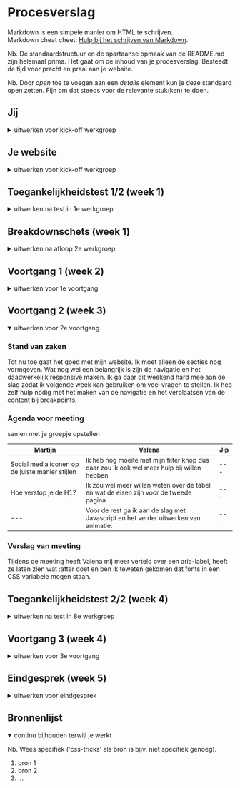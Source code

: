 # Procesverslag
Markdown is een simpele manier om HTML te schrijven.  
Markdown cheat cheet: [Hulp bij het schrijven van Markdown](https://github.com/adam-p/markdown-here/wiki/Markdown-Cheatsheet).

Nb. De standaardstructuur en de spartaanse opmaak van de README.md zijn helemaal prima. Het gaat om de inhoud van je procesverslag. Besteedt de tijd voor pracht en praal aan je website.

Nb. Door *open* toe te voegen aan een *details* element kun je deze standaard open zetten. Fijn om dat steeds voor de relevante stuk(ken) te doen.





## Jij

<details>
  <summary>uitwerken voor kick-off werkgroep</summary>

  ### Auteur:
  Martijn Kooijman

  #### Je startniveau:
  Rood

  #### Je focus:
  Responsiveness
 
</details>





## Je website

<details>
  <summary>uitwerken voor kick-off werkgroep</summary>

  ### Je opdracht:
  https://www.dunkin.nl/

  #### Screenshot(s) van de eerste pagina (small screen): 
  hier de naam van de pagina  
  <img src="readme-images/Dunkin1.png" width="375px" alt="omschrijving van de pagina">

  #### Screenshot(s) van de tweede pagina (small screen):
  hier de naam van de pagina  
  <img src="readme-images/Dunkin2.png" width="375px" alt="omschrijving van de pagina">
 
</details>



## Toegankelijkheidstest 1/2 (week 1)

<details>
  <summary>uitwerken na test in 1e werkgroep</summary>

  ### Bevindingen
  Lijst met je bevindingen die in de test naar voren kwamen:

  #### Screenreader
  Hier korte omschrijving (met indien nodig afbeeldingen)
  Ik ben met een screenreader door de website gegaan. Deze leest alle informatie voor. 


  #### Muis en Toetsenbord 
  


  #### Motoriek (shocks, elastiekjes)
  


  #### Visueel (brillen, contrast, kleurenblind, dark/light).
  Elke bril had zijn eigen unieke 'belemmering'. Hierdoor kreeg ik een indruk wat mensen met beperkt zicht ervaren als ze een website bezoeken.
  De eerste 
  

</details>



## Breakdownschets (week 1)

<details>
  <summary>uitwerken na afloop 2e werkgroep</summary>

  ### de hele pagina: 
  
  <img src="https://user-images.githubusercontent.com/118127943/203886476-e18aa12c-6652-4abe-b72e-325d0d80152c.png" width="375px" alt="breakdown van de hele pagina">
  <img src="https://user-images.githubusercontent.com/118127943/203886478-0cea0aab-11ea-478f-b5fd-5421f0a33c8b.png" width="375px" alt="breakdown van de hele pagina">
  <img src="https://user-images.githubusercontent.com/118127943/203886480-a1ee46c7-f7ee-4dd7-9dd3-7958bbd8c34f.png" width="375px" alt="breakdown van de hele pagina">
  <img src="https://user-images.githubusercontent.com/118127943/203886483-64efe994-4899-48ed-a4c5-eac636a25d8a.png" width="375px" alt="breakdown van de hele pagina">
  <img src="https://user-images.githubusercontent.com/118127943/203886487-bb86a87c-1f10-4a3d-8e3a-fac33abf367d.png" width="375px" alt="breakdown van de hele pagina">
  <img src="https://user-images.githubusercontent.com/118127943/203886488-18606721-89ee-4f5a-ab2b-73eb0ef3cc18.png" width="375px" alt="breakdown van de hele pagina">
  <img src="https://user-images.githubusercontent.com/118127943/203886490-e6e8dfc2-cda5-4021-bd44-864e9bfb1699.png" width="375px" alt="breakdown van de hele pagina">
  <img src="https://user-images.githubusercontent.com/118127943/203886473-c59f7f10-551e-497f-a0d8-b0937dcf4f6f.png" width="375px" alt="breakdown van de hele pagina">

  ### dynamisch deel (bijv menu): 
  <img src="https://user-images.githubusercontent.com/118127943/203887956-0940e2d8-cd3e-4711-b1d0-1cb144efffd5.png" width="375px" alt="breakdown van een dynamisch deel">
  
  ### wellicht nog een dynamisch deel (bijv filter): 
  <img src="readme-images/dummy-plaatje.jpg" width="375px" alt="breakdown van nog een dynamisch deel">

</details>





## Voortgang 1 (week 2)

<details>
  <summary>uitwerken voor 1e voortgang</summary>

  ### Stand van zaken
  Ik vind het lastig om met CSS grid te werken. Ik heb zelf veel ervaring met flex box en ik wil zelf ook veel leren over grid. Aankomend weekend ga ik een inhaalslag maken om mijn eerste pagina volledig vorm te geven met CSS.

  ### Agenda voor meeting
  samen met je groepje opstellen

  | Martijn        | Jip          | Valena   |
  | ---            | ---                | ---          |
  | HTML Structuur presenteren | Voortgang met teamgenoten bespreken             | Ik wil bespreken over de grid van dropdown menu    |
  | Werking CSS ´order´ laten zien    | Planning van afgelopen weken | feedback van mijn team |
  | Positioning van plaatjes        | Hoe zijn jullie gestart?                | Eventuele tips          |
  | Eventuele tips van groepsgenoten        |                 |           |


  ### Verslag van meeting
  Wij hebben elkaars werk bekeken en beoordeeld. Zelf moet ik nog veel werk verrichten in de CSS. Ik heb Valena geholpen met haar CSS omdat een carousel niet helemaal werkte. Verder heb ik Jip uitgelegd hoe je het beste kunt beginnen met de start van zijn website. Ik heb verteld dat hij het beste met de HTML structuur kan beginnen en daarna vormgeven. Ook heb ik toegelicht hoe CSS flex 'order' werkt

</details>





## Voortgang 2 (week 3)

<details open>
  <summary>uitwerken voor 2e voortgang</summary>

  ### Stand van zaken
  Tot nu toe gaat het goed met mijn website. Ik moet alleen de secties nog vormgeven. Wat nog wel een belangrijk is zijn de navigatie en het daadwerkelijk responsive maken. Ik ga daar dit weekend hard mee aan de slag zodat ik volgende week kan gebruiken om veel vragen te stellen. Ik heb zelf hulp nodig met het maken van de navigatie en het verplaatsen van de content bij breakpoints.


  ### Agenda voor meeting
  samen met je groepje opstellen

  | Martijn      | Valena         | Jip    |
  | ---            | ---                | --- |
  | Social media iconen op de juiste manier stijlen  | Ik heb nog moeite met mijn filter knop dus daar zou ik ook wel meer hulp bij willen hebben | --- |
  | Hoe verstop je de H1? | Ik zou wel meer willen weten over de tabel en wat de eisen zijn voor de tweede pagina | --- |
  | --- | Voor de rest ga ik aan de slag met Javascript en het verder uitwerken van animatie. | --- |

  ### Verslag van meeting
  Tijdens de meeting heeft Valena mij meer verteld over een aria-label, heeft ze laten zien wat :after doet en ben ik teweten gekomen dat fonts in een CSS variabele mogen staan.

</details>





## Toegankelijkheidstest 2/2 (week 4)

<details>
  <summary>uitwerken na test in 8e werkgroep</summary>

  ### Bevindingen
  Lijst met je bevindingen die in de test naar voren kwamen (geef ook aan wat er verbeterd is):

  #### Screenreader
  Hier korte omschrijving (met indien nodig afbeeldingen)

  Hier een omschrijving van hoe het opgelost kan worden (met indien nodig afbeeldingen)


  #### Muis en Toetsenbord 
  Hier korte omschrijving (met indien nodig afbeeldingen)

  Hier een omschrijving van hoe het opgelost kan worden (met indien nodig afbeeldingen)


  #### Motoriek (shocks, elastiekjes)
  Hier korte omschrijving (met indien nodig afbeeldingen)

  Hier een omschrijving van hoe het opgelost kan worden (met indien nodig afbeeldingen)


  #### Visueel (brillen, contrast, kleurenblind, dark/light). 
  Hier korte omschrijving (met indien nodig afbeeldingen)

  Hier een omschrijving van hoe het opgelost kan worden (met indien nodig afbeeldingen)

</details>





## Voortgang 3 (week 4)

<details>
  <summary>uitwerken voor 3e voortgang</summary>

  ### Stand van zaken
  hier dit ging goed & dit was lastig (neem ook screenshots op van delen van je website en code)


  ### Agenda voor meeting
  samen met je groepje opstellen

  | student 1      | student 2          | student 3    | student 4        |
  | ---            | ---                | ---          | ---              |
  | dit bespreken  | en dit             | en ik dit    | en dan ik dat    |
  | en dat ook nog | dit als er tijd is | nog een punt | dit wil ik zeker |
  | ...            | ...                | ...          | ...              |


  ### Verslag van meeting
  hier na afloop snel de uitkomsten van de meeting vastleggen

  - punt 1
  - punt 2
  - nog een punt
  - ...

</details>





## Eindgesprek (week 5)

<details>
  <summary>uitwerken voor eindgesprek</summary>

  ### Je uitkomst - karakteristiek screenshots:
  <img src="readme-images/dummy-plaatje.jpg" width="375px" alt="uitomst opdracht 1">


  ### Dit ging goed/Heb ik geleerd: 
  Korte omschrijving met plaatjes

  <img src="readme-images/dummy-plaatje.jpg" width="375px" alt="top">


  ### Dit was lastig/Is niet gelukt:
  Korte omschrijving met plaatjes

  <img src="readme-images/dummy-plaatje.jpg" width="375px" alt="bummer">
</details>





## Bronnenlijst

<details open>
  <summary>continu bijhouden terwijl je werkt</summary>

  Nb. Wees specifiek ('css-tricks' als bron is bijv. niet specifiek genoeg).

  1. bron 1
  2. bron 2
  3. ...

</details>
